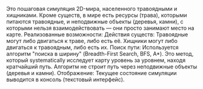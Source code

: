 Это пошаговая симуляция 2D-мира, населенного травоядными и хищниками. Кроме существ, в мире есть ресурсы (трава), которыми питаются травоядные, и неподвижные объекты (деревья, камни), с которыми нельзя взаимодействовать — они просто занимают место на карте.
Реализованные возможности:
Действия существ:
Травоядные могут либо двигаться к траве, либо есть её.
Хищники могут либо двигаться к травоядным, либо есть их.
Поиск пути:
Используется алгоритм "поиска в ширину" (Breadth-First Search, BFS, A*). Это метод, который systematically исследует карту уровень за уровнем, находя кратчайший путь.
Алгоритм не строит путь через неподвижные объекты (деревья и камни).
Отображение: Текущее состояние симуляции выводится в консоль (текстовый интерфейс).

